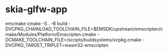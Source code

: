 # skia-glfw-app

emcmake cmake -S . -B build -DVCPKG_CHAINLOAD_TOOLCHAIN_FILE=$EMSDK/upstream/emscripten/cmake/Modules/Platform/Emscripten.cmake -DCMAKE_TOOLCHAIN_FILE=<vcpkg-dir>/scripts/buildsystems/vcpkg.cmake -DVCPKG_TARGET_TRIPLET=wasm32-emscripten
